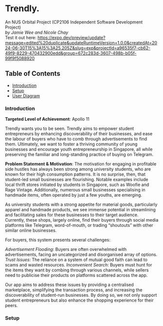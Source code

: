 # Trendly.

An NUS Orbital Project (CP2106 Independent Software Development Project) \
*by Jamie Wee and Nicole Chay* \
Test it out here: https://expo.dev/preview/update?message=edited%20duplicate&updateRuntimeVersion=1.0.0&createdAt=2024-06-30T15%3A15%3A25.205Z&slug=exp&projectId=a96535f7-cb62-49f9-8229-470432900edd&group=672c283d-3607-498b-b05f-99f9f5088920

## Table of Contents
- [Introduction](#Introduction)
- [Setup](#setup)
- [User Diagram](#setup)

### Introduction
**Targeted Level of Achievement**: Apollo 11

Trendly wants you to be seen. 
Trendly aims to empower student entrepreneurs by enhancing discoverability of their businesses, and ease the labour of buyers who have to comb through advertisements to find them. Ultimately, we want to foster a thriving community of young businesses and encourage youth entrepreneurship in Singapore, all while preserving the familiar and long-standing practice of buying on Telegram.

**Problem Statement & Motivation**: The motivation for engaging in profitable side hustles has always been strong among university students, who are known for their high consumption patterns. It is no surprise, then, that student-led small businesses are flourishing. Notable examples include local thrift stores initiated by students in Singapore, such as Woofie and Rage Vintage. Additionally, numerous small businesses specialising in handmade items, often operated by just a few youths, are emerging.

As university students with a strong appetite for material goods, particularly apparel and handmade products, we see immense potential in streamlining and facilitating sales for these businesses to their target audience. Currently, these shops, largely online, find their buyers through social media platforms like Telegram, word-of-mouth, or trading “shoutouts” with other similar online businesses.

For buyers, this system presents several challenges:

*Advertisement Flooding*: Buyers are often overwhelmed with advertisements, facing an uncategorized and disorganised array of options.
*Trust Issues*: The reliance on a system of mutual good faith can lead to scams and wasted resources.
*Inconvenient Search*: Buyers must hunt for the items they want by combing through various channels, while sellers need to publicise their products on platforms scattered across the app.

Our app aims to address these issues by providing a centralised marketplace, simplifying the transaction process, and increasing the discoverability of student-run businesses. By doing so, we not only support student entrepreneurs but also enhance the shopping experience for their peers.



### Setup
